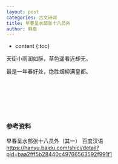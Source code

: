 ```yaml
---
layout: post
categories: 古文诗词
title: 早春呈水部张十八员外
author: 韩愈
---
```

* content
{:toc}


天街小雨润如酥，草色遥看近却无。

最是一年春好处，绝胜烟柳满皇都。

<br/><br/><br/><br/><br/>
### 参考资料

早春呈水部张十八员外（其一）  百度汉语 <https://hanyu.baidu.com/shici/detail?pid=baa2fff5b28440c49766563592f991f1>

